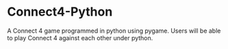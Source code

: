 # Connect4-Python
A Connect 4 game programmed in python using pygame. Users will be able to play Connect 4 against each other under python.

